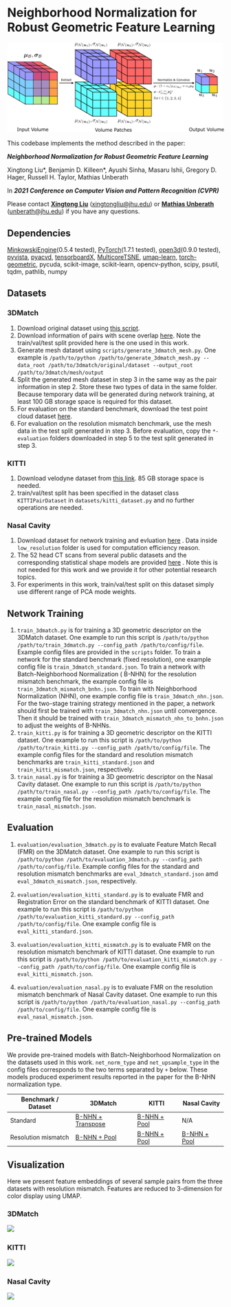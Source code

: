 # Neighborhood Normalization for Robust Geometric Feature Learning

![](pictures/bnhn.png)

This codebase implements the method described in the paper:

***Neighborhood Normalization for Robust Geometric Feature Learning***

Xingtong Liu*, Benjamin D. Killeen*, Ayushi Sinha, Masaru Ishii, Gregory D. Hager, Russell H. Taylor, Mathias Unberath

In ***2021 Conference on Computer Vision and Pattern Recognition (CVPR)***

Please contact [**Xingtong Liu**](https://www.linkedin.com/in/xingtong-liu-b43b27131/) (xingtongliu@jhu.edu) or [**Mathias Unberath**](https://www.cs.jhu.edu/faculty/mathias-unberath/) (unberath@jhu.edu) if you have any questions.

## Dependencies
[MinkowskiEngine](https://github.com/NVIDIA/MinkowskiEngine)(0.5.4 tested), [PyTorch](https://pytorch.org/get-started/locally/)(1.7.1 tested), [open3d](http://www.open3d.org/docs/0.9.0/getting_started.html#installing-from-pypi-or-conda)(0.9.0 tested), [pyvista](https://docs.pyvista.org/), [pyacvd](https://github.com/pyvista/pyacvd), [tensorboardX](https://github.com/lanpa/tensorboardX), [MulticoreTSNE](https://github.com/DmitryUlyanov/Multicore-TSNE), [umap-learn](https://umap-learn.readthedocs.io/en/latest/), [torch-geometric](https://github.com/rusty1s/pytorch_geometric), pycuda, scikit-image, scikit-learn, opencv-python, scipy, psutil, tqdm, pathlib, numpy

## Datasets

### 3DMatch

1. Download original dataset
   using [this script](http://vision.princeton.edu/projects/2016/3DMatch/downloads/rgbd-datasets/download.sh).
2. Download information of pairs with scene
   overlap [here](https://drive.google.com/file/d/1pdAbmjmb3mPEQxIA7nPMtxWPsJ00xwjJ/view?usp=sharing). Note the
   train/val/test split provided here is the one used in this work.
3. Generate mesh dataset using ```scripts/generate_3dmatch_mesh.py```. One example
   is ```/path/to/python /path/to/generate_3dmatch_mesh.py --data_root /path/to/3dmatch/original/dataset --output_root /path/to/3dmatch/mesh/output```
4. Split the generated mesh dataset in step 3 in the same way as the pair information in step 2. Store these two types
   of data in the same folder. Because temporary data will be generated during network training, at least 100 GB storage
   space is required for this dataset.
5. For evaluation on the standard benchmark, download the test point cloud
   dataset [here](https://drive.google.com/file/d/18ub42ZuXrjalyt6VpD06jz9k0jk-9UDe/view?usp=sharing).
6. For evaluation on the resolution mismatch benchmark, use the mesh data in the test split generated in step 3. Before
   evaluation, copy the ```*-evaluation``` folders downloaded in step 5 to the test split generated in step 3.

### KITTI

1. Download velodyne dataset from [this link](http://www.cvlibs.net/download.php?file=data_odometry_velodyne.zip). 85 GB
   storage space is needed.
2. train/val/test split has been specified in the dataset class ```KITTIPairDataset```
   in ```datasets/kitti_dataset.py``` and no further operations are needed.

### Nasal Cavity

1. Download dataset for network training and
   evluation [here](https://livejohnshopkins-my.sharepoint.com/:f:/g/personal/xliu89_jh_edu/EiwCvDb4CP9Fo_RjVnHszbwBFOjmnzMeZbfZMVxzHxBOUw?e=f6C8F2)
   . Data inside ```low_resolution``` folder is used for computation efficiency reason.
2. The 52 head CT scans from several public datasets and the corresponding statistical shape models are
   provided [here](https://livejohnshopkins-my.sharepoint.com/:f:/g/personal/xliu89_jh_edu/EtlYc_XbGzdBqYb94nxzLfgBAwrE-25R30ySj_LhB4H-mA?e=Ke0MQG)
   . Note this is not needed for this work and we provide it for other potential research topics.
3. For experiments in this work, train/val/test split on this dataset simply use different range of PCA mode weights.

## Network Training

1. ```train_3dmatch.py``` is for training a 3D geometric descriptor on the 3DMatch dataset. One example to run this
   script is ```/path/to/python /path/to/train_3dmatch.py --config_path /path/to/config/file```. Example config files
   are provided in the ```scripts``` folder. To train a network for the standard benchmark (fixed resolution), one
   example config file is ```train_3dmatch_standard.json```. To train a network with Batch-Neighborhood Normalization (
   B-NHN)
   for the resolution mismatch benchmark, the example config file is ```train_3dmatch_mismatch_bnhn.json```. To train
   with Neighborhood Normalization (NHN), one example config file is ```train_3dmatch_nhn.json```. For the two-stage
   training strategy mentioned in the paper, a network should first be trained with
   ```train_3dmatch_nhn.json``` until convergence. Then it should be trained with
   ```train_3dmatch_mismatch_nhn_to_bnhn.json``` to adjust the weights of B-NHNs.
2. ```train_kitti.py``` is for training a 3D geometric descriptor on the KITTI dataset. One example to run this script
   is ```/path/to/python /path/to/train_kitti.py --config_path /path/to/config/file```. The example config files for the
   standard and resolution mismatch benchmarks are ```train_kitti_standard.json```
   and ```train_kitti_mismatch.json```, respectively.
3. ```train_nasal.py``` is for training a 3D geometric descriptor on the Nasal Cavity dataset. One example to run this
   script is ```/path/to/python /path/to/train_nasal.py --config_path /path/to/config/file```. The example config file
   for the resolution mismatch benchmark is ```train_nasal_mismatch.json```.

## Evaluation

1. ```evaluation/evaluation_3dmatch.py``` is to evaluate Feature Match Recall (FMR) on the 3DMatch dataset. One example to
   run this script is ```/path/to/python /path/to/evaluation_3dmatch.py --config_path /path/to/config/file```. Example
   config files for the standard and resolution mismatch benchmarks are ```eval_3dmatch_standard.json```
   amd ```eval_3dmatch_mismatch.json```, respectively.

2. ```evaluation/evaluation_kitti_standard.py``` is to evaluate FMR and Registration Error on the standard benchmark of
   KITTI dataset. One example to run this script
   is ```/path/to/python /path/to/evaluation_kitti_standard.py --config_path /path/to/config/file```. One example config
   file is ```eval_kitti_standard.json```.

3. ```evaluation/evaluation_kitti_mismatch.py``` is to evaluate FMR on the resolution mismatch benchmark of KITTI
   dataset. One example to run this script
   is ```/path/to/python /path/to/evaluation_kitti_mismatch.py --config_path /path/to/config/file```. One example config
   file is ```eval_kitti_mismatch.json```.

4. ```evaluation/evaluation_nasal.py``` is to evaluate FMR on the resolution mismatch benchmark of Nasal Cavity dataset.
   One example to run this script
   is ```/path/to/python /path/to/evaluation_nasal.py --config_path /path/to/config/file```. One example config file
   is ```eval_nasal_mismatch.json```.

## Pre-trained Models

We provide pre-trained models with Batch-Neighborhood Normalization on the datasets used in this work.
```net_norm_type``` and ```net_upsample_type``` in the config files corresponds to the two terms separated by ```+```
below. These models produced experiment results reported in the paper for the B-NHN normalization type.

| Benchmark / Dataset | 3DMatch | KITTI | Nasal Cavity |
| ----------- | ----------- | ----------- | ----------- |
| Standard | [B-NHN + Transpose](https://drive.google.com/file/d/1KMfrKV5U8GRvZakKVkhwsZq7t7JuGB7g/view?usp=sharing) | [B-NHN + Pool](https://drive.google.com/file/d/1haLhw1Mgiw6Rse3yDmzw9YHzdqZawUyr/view?usp=sharing) | N/A |
| Resolution mismatch | [B-NHN + Pool](https://drive.google.com/file/d/1Vj8bxuoMI-cldGVm-Ph8Lqr_viV9dlq5/view?usp=sharing) | [B-NHN + Pool](https://drive.google.com/file/d/1QfiMLU2ypT7qeMUhvI-RLWaAitXtcyv8/view?usp=sharing) | [B-NHN + Pool](https://drive.google.com/file/d/1679hXaV95Hcg3-zgOBA1B-prbomstgwE/view?usp=sharing) |

## Visualization

Here we present feature embeddings of several sample pairs from the three datasets with resolution mismatch. Features
are reduced to 3-dimension for color display using UMAP.

### 3DMatch

![](pictures/3dmatch_feature.png)

### KITTI

![](pictures/kitti_feature.png)

### Nasal Cavity

![](pictures/nasal_feature.png)
